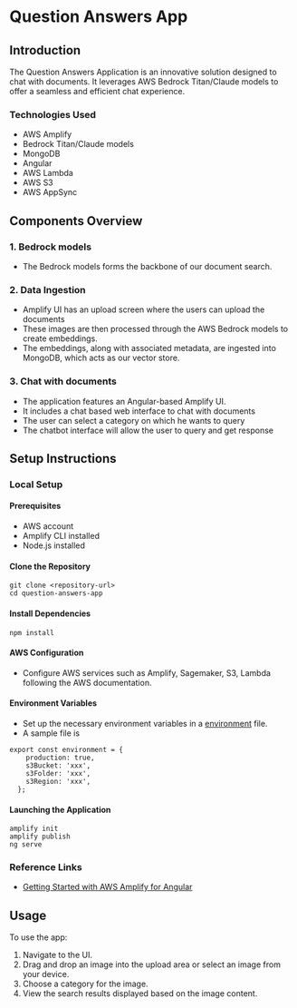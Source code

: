 
# Question Answers App

## Introduction
The Question Answers Application is an innovative solution designed to chat with documents. It leverages AWS Bedrock Titan/Claude models to offer a seamless and efficient  chat experience.

### Technologies Used
- AWS Amplify
- Bedrock Titan/Claude models
- MongoDB
- Angular
- AWS Lambda
- AWS S3
- AWS AppSync


## Components Overview
### 1. Bedrock models
- The Bedrock models forms the backbone of our document search.

### 2. Data Ingestion
- Amplify UI has an upload screen where the users can upload the documents
- These images are then processed through the AWS Bedrock models to create embeddings.
- The embeddings, along with associated metadata, are ingested into MongoDB, which acts as our vector store.

### 3. Chat with documents
- The application features an Angular-based Amplify UI.
- It includes a chat based web interface to chat with documents
- The user can select a category on which he wants to query
- The chatbot interface will allow the user to query and get response

## Setup Instructions
### Local Setup
#### Prerequisites
- AWS account
- Amplify CLI installed
- Node.js installed

#### Clone the Repository
```
git clone <repository-url>
cd question-answers-app
```

#### Install Dependencies
```
npm install
```

#### AWS Configuration
- Configure AWS services such as Amplify, Sagemaker, S3, Lambda following the AWS documentation.

#### Environment Variables
- Set up the necessary environment variables in a [environment](https://github.com/mongodb-partners/AppModernization_Amplify_AppSync_with_MongoDB_Atlas_Vector_Search/blob/main/question-answers-app/src/environments/environment.prod.ts) file.
- A sample file is
```
export const environment = {
    production: true,
    s3Bucket: 'xxx',
    s3Folder: 'xxx',
    s3Region: 'xxx',
  };
```

#### Launching the Application
```
amplify init
amplify publish
ng serve
```

### Reference Links
- [Getting Started with AWS Amplify for Angular](https://docs.amplify.aws/angular/start/getting-started/introduction/)

## Usage
To use the app:
1. Navigate to the UI.
2. Drag and drop an image into the upload area or select an image from your device.
3. Choose a category for the image.
4. View the search results displayed based on the image content.

